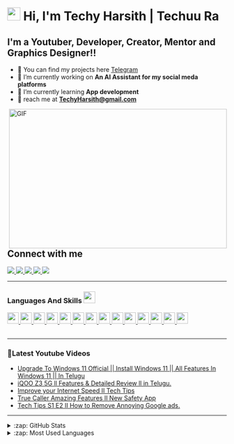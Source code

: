 # <img src="https://raw.githubusercontent.com/MartinHeinz/MartinHeinz/master/wave.gif" width="30px"> Hi, I'm Techy Harsith | Techuu Ra

 ## I'm a Youtuber, Developer, Creator, Mentor and Graphics Designer!!
 
- 🔻 You can find my projects here [Telegram]
- 🔻 I’m currently working on **An AI Assistant for my social meda platforms**
- 🔻 I’m currently learning **App development**
- 🔻 reach me at **TechyHarsith@gmail.com**

<img align="right" alt="GIF" src="https://user-images.githubusercontent.com/86002583/130923838-3aee5286-825a-4291-a1cc-25fb25b7ce85.gif" width="500" height="320" />
 
<h2 align="left">Connect with me</h2>
<p align="left">
      <a href="https://www.youtube.com/channel/UC-UbA2RwlbmS6DAm-2WmbLQ">
    <img src="https://img.shields.io/badge/Youtube-%23FF0000.svg?style=for-the-badge&logo=YouTube&logoColor=white" /> 
      <a href="https://instagram.com/techuura/">
    <img src="https://img.shields.io/badge/Instagram-%23E4405F.svg?style=for-the-badge&logo=Instagram&logoColor=white" />
         <a href="https://t.me/TechuuRaV2A/">
    <img src="https://img.shields.io/badge/Telegram-2CA5E0?style=for-the-badge&logo=telegram&logoColor=white" />
      <a href="https://www.facebook.com/Techy.Harsith/">
    <img src="https://img.shields.io/badge/Facebook-%231877F2.svg?style=for-the-badge&logo=Facebook&logoColor=white" />  
      <a href="https://twitter.com/TechuuR/">
    <img src="https://img.shields.io/badge/Twitter-%231DA1F2.svg?style=for-the-badge&logo=Twitter&logoColor=white" />     
</a>
</p>

 ---          
            
<h3> Languages And Skills <img src = "https://media2.giphy.com/media/QssGEmpkyEOhBCb7e1/giphy.gif?cid=ecf05e47a0n3gi1bfqntqmob8g9aid1oyj2wr3ds3mg700bl&rid=giphy.gif" width = 27px> </h3>
<a href= https://github.com/rahulbanerjee26?tab=repositories&q=&type=&language=python&sort= > <img width ='26px' src ='https://raw.githubusercontent.com/rahulbanerjee26/githubAboutMeGenerator/main/icons/python.svg'> </a>
<a href= https://github.com/rahulbanerjee26?tab=repositories&q=&type=&language=c&sort= > <img width ='26px' src ='https://raw.githubusercontent.com/rahulbanerjee26/githubAboutMeGenerator/main/icons/c.svg'> </a>
<a href= https://github.com/rahulbanerjee26?tab=repositories&q=&type=&language=cpp&sort= > <img width ='26px' src ='https://raw.githubusercontent.com/rahulbanerjee26/githubAboutMeGenerator/main/icons/cpp.svg'> </a>
<a href= https://github.com/rahulbanerjee26?tab=repositories&q=&type=&language=html&sort= > <img width ='26px' src ='https://raw.githubusercontent.com/rahulbanerjee26/githubAboutMeGenerator/main/icons/html.svg'> </a>
<a href= https://github.com/rahulbanerjee26?tab=repositories&q=&type=&language=css&sort= > <img width ='26px' src ='https://raw.githubusercontent.com/rahulbanerjee26/githubAboutMeGenerator/main/icons/css.svg'> </a>
<a href= https://github.com/rahulbanerjee26?tab=repositories&q=&type=&language=java&sort= > <img width ='26px' src ='https://raw.githubusercontent.com/rahulbanerjee26/githubAboutMeGenerator/main/icons/java.svg'> </a>
<a href= https://github.com/rahulbanerjee26?tab=repositories&q=&type=&language=javascript&sort= > <img width ='26px' src ='https://raw.githubusercontent.com/rahulbanerjee26/githubAboutMeGenerator/main/icons/javascript.svg'> </a>
<a href= https://github.com/rahulbanerjee26?tab=repositories&q=&type=&language=photoshop&sort= > <img width ='26px' src ='https://raw.githubusercontent.com/rahulbanerjee26/githubAboutMeGenerator/main/icons/photoshop.svg'> </a>
<a href= https://github.com/rahulbanerjee26?tab=repositories&q=&type=&language=illustrator&sort= > <img width ='26px' src ='https://raw.githubusercontent.com/rahulbanerjee26/githubAboutMeGenerator/main/icons/illustrator.svg'> </a>
<a href= https://github.com/rahulbanerjee26?tab=repositories&q=&type=&language=blender&sort= > <img width ='26px' src ='https://raw.githubusercontent.com/rahulbanerjee26/githubAboutMeGenerator/main/icons/blender.svg'> </a>
<a href= https://github.com/rahulbanerjee26?tab=repositories&q=&type=&language=unity&sort= > <img width ='26px' src ='https://raw.githubusercontent.com/rahulbanerjee26/githubAboutMeGenerator/main/icons/unity.svg'> </a>
<a href= https://github.com/rahulbanerjee26?tab=repositories&q=&type=&language=android&sort= > <img width ='26px' src ='https://raw.githubusercontent.com/rahulbanerjee26/githubAboutMeGenerator/main/icons/android.svg'> </a>
<a href= https://github.com/rahulbanerjee26?tab=repositories&q=&type=&language=arduino&sort= > <img width ='26px' src ='https://raw.githubusercontent.com/rahulbanerjee26/githubAboutMeGenerator/main/icons/arduino.svg'> </a>
<a href= https://github.com/rahulbanerjee26?tab=repositories&q=&type=&language=youtube&sort= > <img width ='26px' src ='https://raw.githubusercontent.com/rahulbanerjee26/githubAboutMeGenerator/main/icons/youtube.svg'> </a>
           
<br />
<br />
 
---          
           
### 🔻Latest Youtube Videos
<!-- YOUTUBE:START -->
- [Upgrade To Windows 11 Official || Install Windows 11 || All Features In Windows 11 || In Telugu](https://www.youtube.com/watch?v=Yt04YODz2x4)
- [iQOO Z3 5G ll Features & Detailed Review ll in Telugu.](https://www.youtube.com/watch?v=kdR_cOAIK-o)
- [Improve your Internet Speed II Tech Tips](https://www.youtube.com/watch?v=6yT8YQDwTRo)
- [True Caller Amazing Features II New Safety App](https://www.youtube.com/watch?v=KUBpbjAFq2k)
- [Tech Tips S1 E2 II How to Remove Annoying Google ads.](https://www.youtube.com/watch?v=vFKAXSYU-k0)
<!-- YOUTUBE:END -->
           
---
           
<details>
  <summary>:zap: GitHub Stats</summary>

  <img align="left" alt="Techy Harsith's GitHub Stats" src="https://github-readme-stats.vercel.app/api?username=TechyHarsith&show_icons=true&hide_border=true" />
</details>

<details>
  <summary>:zap: Most Used Languages</summary>

<img align="left" alt="Techy Harsith's GitHub Top Languages" src="https://github-readme-stats.vercel.app/api/top-langs/?username=TechyHarsith" />
  
</details>

[youtube]: https://m.youtube.com/channel/UC-UbA2RwlbmS6DAm-2WmbLQ
[instagram]: https://www.instagram.com/techuura/
[Telegram]: https://t.me/TechuuRaV2A



